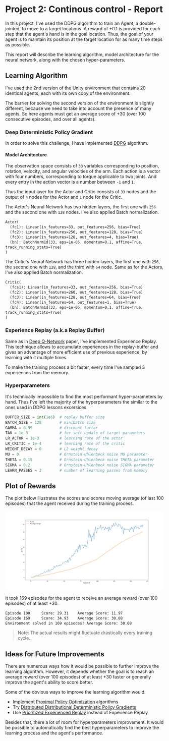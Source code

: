 # Project 2: Continous control - Report

In this project, I've used the DDPG algorithm to train an Agent, a double-jointed, to move to a target locations. A reward of +0.1 is provided for each step that the agent's hand is in the goal location. Thus, the goal of your agent is to maintain its position at the target location for as many time steps as possible.

This report will describe the learning algorithm, model architecture for the neural network, along with the chosen hyper-parameters.

## Learning Algorithm

I've used the 2nd version of the Unity environment that contains 20 identical agents, each with its own copy of the environment.

The barrier for solving the second version of the environment is slightly different, because we need to take into account the presence of many agents. So here agents must get an average score of +30 (over 100 consecutive episodes, and over all agents).

### Deep Deterministic Policy Gradient

In order to solve this challenge, I have implemented [DDPG](https://arxiv.org/pdf/1509.02971.pdf) algorithm.

#### Model Architecture

The observation space consists of `33` variables corresponding to position, rotation, velocity, and angular velocities of the arm. Each action is a vector with four numbers, corresponding to torque applicable to two joints. And every entry in the action vector is a number between `-1` and `1`.

Thus the input layer for the Actor and Critic consists of `33` nodes and the output of `4` nodes for the Actor and `1` node for the Critic. 

The Actor's Neural Network has two hidden layers, the first one with `256` and the second one with `128` nodes. I've also applied Batch normalization.

```jupyterpython
Actor(
  (fc1): Linear(in_features=33, out_features=256, bias=True)
  (fc2): Linear(in_features=256, out_features=128, bias=True)
  (fc3): Linear(in_features=128, out_features=4, bias=True)
  (bn): BatchNorm1d(33, eps=1e-05, momentum=0.1, affine=True, track_running_stats=True)
)
```

The Critic's Neural Network has three hidden layers, the first one with `256`, the second one with `128`, and the third with `64` node. Same as for the Actors, I've also applied Batch normalization.

```jupyterpython
Critic(
  (fcs1): Linear(in_features=33, out_features=256, bias=True)
  (fc2): Linear(in_features=260, out_features=128, bias=True)
  (fc3): Linear(in_features=128, out_features=64, bias=True)
  (fc4): Linear(in_features=64, out_features=1, bias=True)
  (bn): BatchNorm1d(33, eps=1e-05, momentum=0.1, affine=True, track_running_stats=True)
)
```

### Experience Replay (a.k.a Replay Buffer)

Same as in [Deep Q-Network](https://storage.googleapis.com/deepmind-media/dqn/DQNNaturePaper.pdf) paper, I've implemented Experience Replay. This technique allows to accumulate experiences in the replay-buffer and gives an advantage of more efficient use of previous experience, by learning with it multiple times.

To make the training process a bit faster, every time I've sampled 3 experiences from the memory.


### Hyperparameters

It's technically impossible to find the most performant hyper-parameters by hand. Thus I've left the majority of the hyperparameters the similar to the ones used in DDPG lessons excersices.

```python
BUFFER_SIZE = int(1e6)  # replay buffer size
BATCH_SIZE = 128        # minibatch size
GAMMA = 0.99            # discount factor
TAU = 1e-3              # for soft update of target parameters
LR_ACTOR = 1e-3         # learning rate of the actor
LR_CRITIC = 1e-4        # learning rate of the critic
WEIGHT_DECAY = 0        # L2 weight decay
MU = 0                  # Ornstein-Uhlenbeck noise MU parameter
THETA = 0.15            # Ornstein-Uhlenbeck noise THETA parameter
SIGMA = 0.2             # Ornstein-Uhlenbeck noise SIGMA parameter
LEARN_PASSES = 3        # number of learning passes from memory
```

## Plot of Rewards

The plot below illustrates the scores and scores moving average (of last 100 episodes) that the agent received during the training process.

![Training results](./results.svg)

It took 169 episodes for the agent to receive an average reward (over 100 episodes) of at least +30.

```jupyter
Episode 100 	Score: 29.31 	Average Score: 11.97
Episode 169 	Score: 34.93	Average Score: 30.08
Environment solved in 169 episodes!	Average Score: 30.08
```

> Note: The actual results might fluctuate drastically every training cycle.

## Ideas for Future Improvements

There are numerous ways how it would be possible to further improve the learning algorithm. However, it depends whether the goal is to reach an average reward (over 100 episodes) of at least +30 faster or generally improve the agent's ability to score better.

Some of the obvious ways to improve the learning algorithm would:
- Implement [Proximal Policy Optimization](https://arxiv.org/pdf/1707.06347.pdf) algorithms
- Try [Distributed Distributional Deterministic Policy Gradients](https://arxiv.org/pdf/1804.08617.pdf)
- Use [Prioritized Experienced Replay](https://arxiv.org/abs/1511.05952) instead of Experience Replay

Besides that, there a lot of room for hyperparameters improvement. It would be possible to automatically find the best hyperparameters to improve the learning process and the agent's performance.
